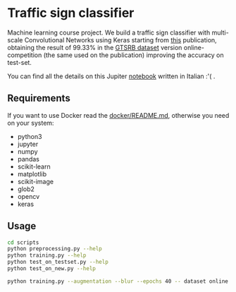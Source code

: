 # Traffic sign classifier
Machine learning course project. We build a traffic sign classifier with multi-scale Convolutional Networks using Keras starting from [this]("http://ieeexplore.ieee.org/document/6033589/") publication, obtaining the result of 99.33% in the [GTSRB dataset]("http://benchmark.ini.rub.de/?section=gtsrb&subsection=news") version online-competition (the same used on the publication) improving the accuracy on test-set.

You can find all the details on this Jupiter [notebook]("notebooks/report.ipynb") written in Italian :'( .

## Requirements
If you want to use Docker read the [docker/README.md]("https://github.com/CecchiLinux/machine_learning/tree/master/docker"), otherwise you need on your system:
- python3
- jupyter
- numpy
- pandas
- scikit-learn
- matplotlib
- scikit-image
- glob2
- opencv
- keras

## Usage

```bash
cd scripts
python preprocessing.py --help
python training.py --help
python test_on_testset.py --help
python test_on_new.py --help

python training.py --augmentation --blur --epochs 40 -- dataset online
```
